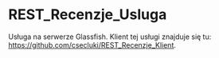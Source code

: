 # REST_Recenzje_Usluga

Usługa na serwerze Glassfish. Klient tej usługi znajduje się tu: https://github.com/csecluki/REST_Recenzje_Klient.
